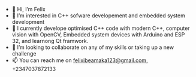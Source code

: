- 👋 Hi, I’m Felix
- 👀 I’m interested in C++ sofware developement and embedded system development
- 🌱 I currently develope optimised C++ code with modern C++, computer vision with OpenCV, Embedded system devices with Arduino and ESP 32, and learnong Qt framwork. 
- 💞️ I’m looking to collaborate on any of my skills or taking up a new challenge
- 📫 You can reach me on felixibeamaka123@gmail.com, +2347037872133

<!---
CodeByFelix/CodeByFelix is a ✨ special ✨ repository because its `README.md` (this file) appears on your GitHub profile.
You can click the Preview link to take a look at your changes.
--->
